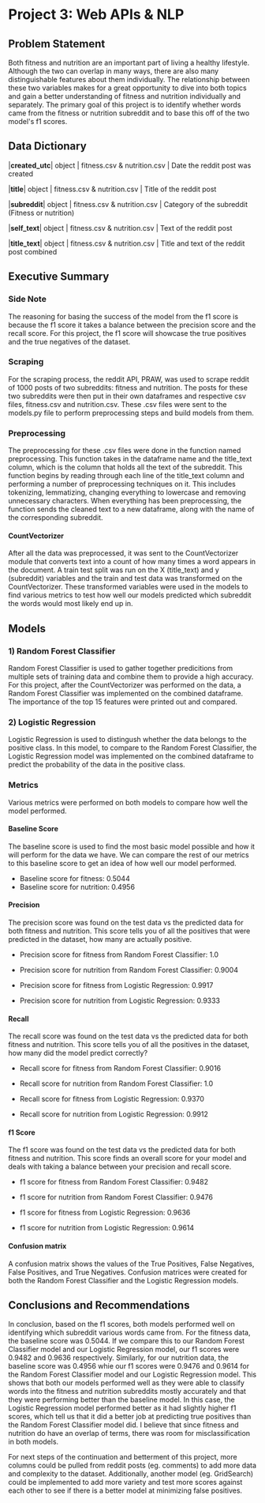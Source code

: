 # Project 3: Web APIs & NLP

## Problem Statement

Both fitness and nutrition are an important part of living a healthy lifestyle. Although the two can overlap in many ways, there are also many distinguishable features about them individually. The relationship between these two variables makes for a great opportunity to dive into both topics and gain a better understanding of fitness and nutrition individually and separately. The primary goal of this project is to identify whether words came from the fitness or nutrition subreddit and to base this off of the two model's f1 scores.   

## Data Dictionary

|**created_utc**| object | fitness.csv & nutrition.csv | Date the reddit post was created 

|**title**| object | fitness.csv & nutrition.csv | Title of the reddit post

|**subreddit**| object | fitness.csv & nutrition.csv | Category of the subreddit (Fitness or nutrition)

|**self_text**| object | fitness.csv & nutrition.csv | Text of the reddit post

|**title_text**| object | fitness.csv & nutrition.csv | Title and text of the reddit post combined


## Executive Summary

### Side Note

The reasoning for basing the success of the model from the f1 score is because the f1 score it takes a balance between the precision score and the recall score. For this project, the f1 score will showcase the true positives and the true negatives of the dataset.

### Scraping

For the scraping process, the reddit API, PRAW, was used to scrape reddit of 1000 posts of two subreddits: fitness and nutrition. The posts for these two subreddits were then put in their own dataframes and respective csv files, fitness.csv and nutrition.csv. These .csv files were sent to the models.py file to perform preprocessing steps and build models from them. 

### Preprocessing

The preprocessing for these .csv files were done in the function named preprocessing. This function takes in the dataframe name and the title_text column, which is the column that holds all the text of the subreddit. This function begins by reading through each line of the title_text column and performing a number of preprocessing techniques on it. This includes tokenizing, lemmatizing, changing everything to lowercase and removing unnecessary characters. When everything has been preprocessing, the function sends the cleaned text to a new dataframe, along with the name of the corresponding subreddit. 

#### CountVectorizer 

After all the data was preprocessed, it was sent to the CountVectorizer module that converts text into a count of how many times a word appears in the document. A train test split was run on the X (title_text) and y (subreddit) variables and the train and test data was transformed on the CountVectorizer. These transformed variables were used in the models to find various metrics to test how well our models predicted which subreddit the words would most likely end up in. 

## Models

### 1) Random Forest Classifier

Random Forest Classifier is used to gather together predicitions from multiple sets of training data and combine them to provide a high accuracy. For this project, after the CountVectorizer was performed on the data, a Random Forest Classifier was implemented on the combined dataframe. The importance of the top 15 features were printed out and compared.

### 2) Logistic Regression

Logistic Regression is used to distingush whether the data belongs to the positive class. In this model, to compare to the Random Forest Classifier, the Logistic Regression model was implemented on the combined dataframe to predict the probability of the data in the positive class.  

### Metrics

Various metrics were performed on both models to compare how well the model performed.

#### Baseline Score

The baseline score is used to find the most basic model possible and how it will perform for the data we have. We can compare the rest of our metrics to this baseline score to get an idea of how well our model performed.

- Baseline score for fitness: 0.5044
- Baseline score for nutrition: 0.4956

#### Precision

The precision score was found on the test data vs the predicted data for both fitness and nutrition. This score tells you of all the positives that were predicted in the dataset, how many are actually positive.

- Precision score for fitness from Random Forest Classifier: 1.0
- Precision score for nutrition from Random Forest Classifier: 0.9004

- Precision score for fitness from Logistic Regression: 0.9917
- Precision score for nutrition from Logistic Regression: 0.9333

#### Recall

The recall score was found on the test data vs the predicted data for both fitness and nutrition. This score tells you of all the positives in the dataset, how many did the model predict correctly?  

- Recall score for fitness from Random Forest Classifier: 0.9016
- Recall score for nutrition from Random Forest Classifier: 1.0

- Recall score for fitness from Logistic Regression: 0.9370
- Recall score for nutrition from Logistic Regression: 0.9912

#### f1 Score

The f1 score was found on the test data vs the predicted data for both fitness and nutrition. This score finds an overall score for your model and deals with taking a balance between your precision and recall score.

- f1 score for fitness from Random Forest Classifier: 0.9482
- f1 score for nutrition from Random Forest Classifier: 0.9476

- f1 score for fitness from Logistic Regression: 0.9636
- f1 score for nutrition from Logistic Regression: 0.9614

#### Confusion matrix 

A confusion matrix shows the values of the True Positives, False Negatives, False Positives, and True Negatives. Confusion matrices were created for both the Random Forest Classifier and the Logistic Regression models.

## Conclusions and Recommendations

In conclusion, based on the f1 scores, both models performed well on identifying which subreddit various words came from. For the fitness data, the baseline score was 0.5044. If we compare this to our Random Forest Classifier model and our Logistic Regression model, our f1 scores were 0.9482 and 0.9636 respectively. Similarly, for our nutrition data, the baseline score was 0.4956 whie our f1 scores were 0.9476 and 0.9614 for the Random Forest Classifier model and our Logistic Regression model. This shows that both our models performed well as they were able to classify words into the fitness and nutrition subreddits mostly accurately and that they were performing better than the baseline model. In this case, the Logistic Regression model performed better as it had slightly higher f1 scores, which tell us that it did a better job at predicting true positives than the Random Forest Classifier model did. I believe that since fitness and nutrition do have an overlap of terms, there was room for misclassification in both models. 

For next steps of the continuation and betterment of this project, more columns could be pulled from reddit posts (eg. comments) to add more data and complexity to the dataset. Additionally, another model (eg. GridSearch) could be implemented to add more variety and test more scores against each other to see if there is a better model at minimizing false positives.